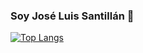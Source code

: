 ### Soy José Luis Santillán 👋

[![Top Langs](https://github-readme-stats.vercel.app/api/top-langs/?username=JoseLuisSantillan)](https://github.com/anuraghazra/github-readme-stats)


<!--
**JoseLuisSantillan/JoseLuisSantillan** is a ✨ _special_ ✨ repository because its `README.md` (this file) appears on your GitHub profile.


[![Anurag's GitHub stats](https://github-readme-stats.vercel.app/api?username=JoseLuisSantillan)](https://github.com/anuraghazra/github-readme-stats)
Here are some ideas to get you started:

- 🔭 I’m currently working on ...
- 🌱 I’m currently learning ...
- 👯 I’m looking to collaborate on ...
- 🤔 I’m looking for help with ...
- 💬 Ask me about ...
- 📫 How to reach me: ...
- 😄 Pronouns: ...
- ⚡ Fun fact: ...
-->
